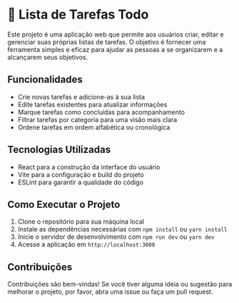 # 📝 Lista de Tarefas Todo

Este projeto é uma aplicação web que permite aos usuários criar, editar e gerenciar suas próprias listas de tarefas. O objetivo é fornecer uma ferramenta simples e eficaz para ajudar as pessoas a se organizarem e a alcançarem seus objetivos.

## Funcionalidades

*   Crie novas tarefas e adicione-as à sua lista
*   Edite tarefas existentes para atualizar informações
*   Marque tarefas como concluídas para acompanhamento
*   Filtrar tarefas por categoria para uma visão mais clara
*   Ordene tarefas em ordem alfabética ou cronológica

## Tecnologias Utilizadas

*   React para a construção da interface do usuário
*   Vite para a configuração e build do projeto
*   ESLint para garantir a qualidade do código

## Como Executar o Projeto

1.  Clone o repositório para sua máquina local
2.  Instale as dependências necessárias com `npm install` ou `yarn install`
3.  Inicie o servidor de desenvolvimento com `npm run dev` ou `yarn dev`
4.  Acesse a aplicação em `http://localhost:3000`

## Contribuições

Contribuições são bem-vindas! Se você tiver alguma ideia ou sugestão para melhorar o projeto, por favor, abra uma issue ou faça um pull request.